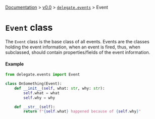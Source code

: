 [Documentation](/docs/documentation.md) >
 [v0.0](/docs/0.0/version.md) >
  [`delegate.events`](/docs/0.0/delegate/events/module.md) >
   Event

# `Event` class

The `Event` class is the base class of all events. Events are the classes holding the event information, when an event is fired, thus, when subclassed, should contain properties/fields of the event information.

#### Example
```python
from delegate.events import Event

class OnSomething(Event):
    def __init__(self, what: str, why: str):
        self.what = what
        self.why = why

    def __str__(self):
        return f"{self.what} happened because of {self.why}"

```
